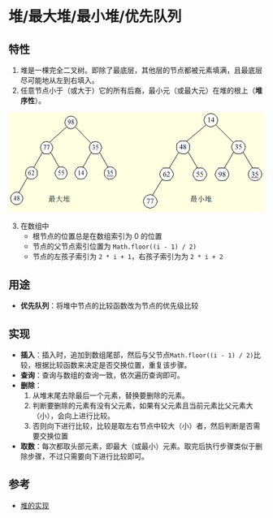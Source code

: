 # 堆/最大堆/最小堆/优先队列

## 特性

1. 堆是一棵完全二叉树。即除了最底层，其他层的节点都被元素填满，且最底层尽可能地从左到右填入。
2. 任意节点小于（或大于）它的所有后裔，最小元（或最大元）在堆的根上（**堆序性**）。

![img](./imgs/heap.png)

3. 在数组中
   - 根节点的位置总是在数组索引为 0 的位置
   - 节点的父节点索引位置为 `Math.floor((i - 1) / 2)`
   - 节点的左孩子索引为 `2 * i + 1`，右孩子索引为为 `2 * i + 2`


## 用途
- **优先队列**：将堆中节点的比较函数改为节点的优先级比较

## 实现
- **插入**：插入时，追加到数组尾部，然后与父节点`Math.floor((i - 1) / 2)`比较，根据比较函数来决定是否交换位置，重复该步骤。
- **查询**：查询与数组的查询一致，依次遍历查询即可。
- **删除**：
  1. 从堆末尾去除最后一个元素，替换要删除的元素。
  2. 判断要删除的元素有没有父元素，如果有父元素且当前元素比父元素大（小），会向上进行比较。
  3. 否则向下进行比较，比较是取左右节点中较大（小）者，然后判断是否需要交换位置
- **取数**：每次都取头部元素，即最大（或最小）元素。取完后执行步骤类似于删除步骤，不过只需要向下进行比较即可。

## 参考

- [堆的实现](https://blog.csdn.net/tuke_tuke/article/details/50357939)
